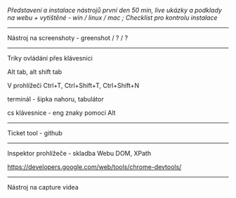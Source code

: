 _Představení a instalace nástrojů první den_
_50 min, live ukázky a podklady na webu + vytištěné - win / linux / mac ; Checklist pro kontrolu instalace_

---------------------


Nástroj na screenshoty - greenshot / ? / ?

---------------------


Triky ovládání přes klávesnici



Alt tab, alt shift tab

V prohlížeči Ctrl+T, Ctrl+Shift+T, Ctrl+Shift+N

terminál - šipka nahoru, tabulátor

cs klávesnice - eng znaky pomocí Alt


---------------------

Ticket tool - github

---------------------

Inspektor prohlížeče - skladba Webu DOM, XPath

https://developers.google.com/web/tools/chrome-devtools/

---------------------

Nástroj na capture videa


